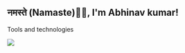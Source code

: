 <h2> नमस्ते (Namaste)🙏🏻, I'm Abhinav kumar!  &nbsp;</h2>
<p> Tools and technologies <p/>
<p align="left">
  <a href="https://skillicons.dev">
    <img src="https://skillicons.dev/icons?i=git,kubernetes,docker,c,ansible,aws,bash,cpp,flask,gcp,grafana,jenkins,linux,mongodb,mysql,nodejs,react,terraform&perline=9" />
  </a>
</p>


 
